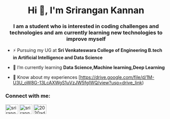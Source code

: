 <h1 align="center">Hi 👋, I'm Srirangan Kannan</h1>
<h3 align="center">I am a student who is interested in coding challenges and technologies and am currently learning new technologies to improve myself</h3>

- ⚡ Pursuing my UG at **Sri Venkateswara College of Engineering B.tech in Artificial Intelligence and Data Science**

- 🌱 I’m currently learning **Data Science,Machine learning,Deep Learning**

- 📄 Know about my experiences [https://drive.google.com/file/d/1M-U3U_oW8G-13LcAXWgS1uVzJW5fgIWQ/view?usp=drive_link)

<h3 align="left">Connect with me:</h3>
<p align="left">
<a href="https://linkedin.com/in/srirangan-kannan-7017a8245" target="blank"><img align="center" src="https://raw.githubusercontent.com/rahuldkjain/github-profile-readme-generator/master/src/images/icons/Social/linked-in-alt.svg" alt="srirangan-kannan-7017a8245" height="30" width="40" /></a>
<a href="https://instagram.com/srirangan_kannan_31" target="blank"><img align="center" src="https://raw.githubusercontent.com/rahuldkjain/github-profile-readme-generator/master/src/images/icons/Social/instagram.svg" alt="srirangan_kannan_31" height="30" width="40" /></a>
<a href="https://www.hackerrank.com/2020ad0897" target="blank"><img align="center" src="https://raw.githubusercontent.com/rahuldkjain/github-profile-readme-generator/master/src/images/icons/Social/hackerrank.svg" alt="2020ad0897" height="30" width="40" /></a>
</p>
